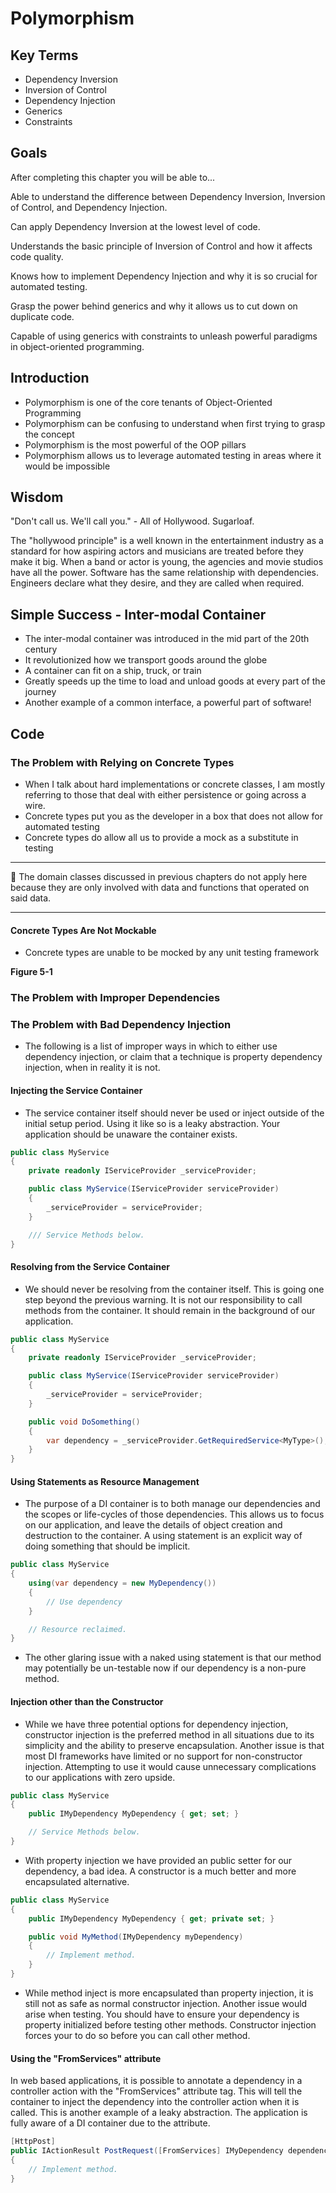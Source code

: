 # Polymorphism

## Key Terms

- Dependency Inversion
- Inversion of Control
- Dependency Injection
- Generics
- Constraints

## Goals

After completing this chapter you will be able to...

Able to understand the difference between Dependency Inversion, Inversion of Control, and Dependency Injection.

Can apply Dependency Inversion at the lowest level of code.

Understands the basic principle of Inversion of Control and how it affects code quality.

Knows how to implement Dependency Injection and why it is so crucial for automated testing.

Grasp the power behind generics and why it allows us to cut down on duplicate code.

Capable of using generics with constraints to unleash powerful paradigms in object-oriented programming.

## Introduction

- Polymorphism is one of the core tenants of Object-Oriented Programming
- Polymorphism can be confusing to understand when first trying to grasp the concept
- Polymorphism is the most powerful of the OOP pillars
- Polymorphism allows us to leverage automated testing in areas where it would be impossible

## Wisdom

"Don't call us. We'll call you." - All of Hollywood. Sugarloaf.

The "hollywood principle" is a well known in the entertainment industry as a standard for how aspiring actors and musicians are treated before they make it big. When a band or actor is young, the agencies and movie studios have all the power. Software has the same relationship with dependencies. Engineers declare what they desire, and they are called when required.

## Simple Success - Inter-modal Container

- The inter-modal container was introduced in the mid part of the 20th century
- It revolutionized how we transport goods around the globe
- A container can fit on a ship, truck, or train
- Greatly speeds up the time to load and unload goods at every part of the journey
- Another example of a common interface, a powerful part of software!

## Code

### The Problem with Relying on Concrete Types

- When I talk about hard implementations or concrete classes, I am mostly referring to those that deal with either persistence or going across a wire.
- Concrete types put you as the developer in a box that does not allow for automated testing
- Concrete types do allow all us to provide a mock as a substitute in testing

---

:large_blue_circle: The domain classes discussed in previous chapters do not apply here because they are only involved with data and functions that operated on said data.

---

#### Concrete Types Are Not Mockable

- Concrete types are unable to be mocked by any unit testing framework

**Figure 5-1**

### The Problem with Improper Dependencies

### The Problem with Bad Dependency Injection

- The following is a list of improper ways in which to either use dependency injection, or claim that a technique is property dependency injection, when in reality it is not.

#### Injecting the Service Container

- The service container itself should never be used or inject outside of the initial setup period. Using it like so is a leaky abstraction. Your application should be unaware the container exists.

```csharp
public class MyService
{
    private readonly IServiceProvider _serviceProvider;

    public class MyService(IServiceProvider serviceProvider)
    {
        _serviceProvider = serviceProvider;
    }

    /// Service Methods below.
}
```

#### Resolving from the Service Container

- We should never be resolving from the container itself. This is going one step beyond the previous warning. It is not our responsibility to call methods from the container. It should remain in the background of our application.

```csharp
public class MyService
{
    private readonly IServiceProvider _serviceProvider;

    public class MyService(IServiceProvider serviceProvider)
    {
        _serviceProvider = serviceProvider;
    }

    public void DoSomething()
    {
        var dependency = _serviceProvider.GetRequiredService<MyType>();
    }
}
```

#### Using Statements as Resource Management

- The purpose of a DI container is to both manage our dependencies and the scopes or life-cycles of those dependencies. This allows us to focus on our application, and leave the details of object creation and destruction to the container. A using statement is an explicit way of doing something that should be implicit.

```csharp
public class MyService
{
    using(var dependency = new MyDependency())
    {
        // Use dependency
    }

    // Resource reclaimed.
}
```

- The other glaring issue with a naked using statement is that our method may potentially be un-testable now if our dependency is a non-pure method.

#### Injection other than the Constructor

- While we have three potential options for dependency injection, constructor injection is the preferred method in all situations due to its simplicity and the ability to preserve encapsulation. Another issue is that most DI frameworks have limited or no support for non-constructor injection. Attempting to use it would cause unnecessary complications to our applications with zero upside.

```csharp
public class MyService
{
    public IMyDependency MyDependency { get; set; }

    // Service Methods below.
}
```

- With property injection we have provided an public setter for our dependency, a bad idea. A constructor is a much better and more encapsulated alternative.

<!-- Extract into other section and add testing example. -->

```csharp
public class MyService
{
    public IMyDependency MyDependency { get; private set; }

    public void MyMethod(IMyDependency myDependency)
    {
        // Implement method.
    }
}
```

- While method inject is more encapsulated than property injection, it is still not as safe as normal constructor injection. Another issue would arise when testing. You should have to ensure your dependency is property initialized before testing other methods. Constructor injection forces your to do so before you can call other method.

#### Using the "FromServices" attribute

In web based applications, it is possible to annotate a dependency in a controller action with the "FromServices" attribute tag. This will tell the container to inject the dependency into the controller action when it is called. This is another example of a leaky abstraction. The application is fully aware of a DI container due to the attribute.

```csharp
[HttpPost]
public IActionResult PostRequest([FromServices] IMyDependency dependency)
{
    // Implement method.
}
```
